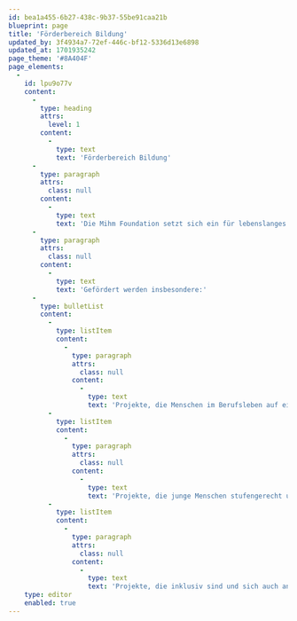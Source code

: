 ```yaml
---
id: bea1a455-6b27-438c-9b37-55be91caa21b
blueprint: page
title: 'Förderbereich Bildung'
updated_by: 3f4934a7-72ef-446c-bf12-5336d13e6898
updated_at: 1701935242
page_theme: '#8A404F'
page_elements:
  -
    id: lpu9o77v
    content:
      -
        type: heading
        attrs:
          level: 1
        content:
          -
            type: text
            text: 'Förderbereich Bildung'
      -
        type: paragraph
        attrs:
          class: null
        content:
          -
            type: text
            text: 'Die Mihm Foundation setzt sich ein für lebenslanges Lernen und begleitet junge Menschen auf dem Weg ins Berufsleben. '
      -
        type: paragraph
        attrs:
          class: null
        content:
          -
            type: text
            text: 'Gefördert werden insbesondere:'
      -
        type: bulletList
        content:
          -
            type: listItem
            content:
              -
                type: paragraph
                attrs:
                  class: null
                content:
                  -
                    type: text
                    text: 'Projekte, die Menschen im Berufsleben auf ein nächstes Level bringen.'
          -
            type: listItem
            content:
              -
                type: paragraph
                attrs:
                  class: null
                content:
                  -
                    type: text
                    text: 'Projekte, die junge Menschen stufengerecht unterstützen und lebenslanges Lernen fördern.'
          -
            type: listItem
            content:
              -
                type: paragraph
                attrs:
                  class: null
                content:
                  -
                    type: text
                    text: 'Projekte, die inklusiv sind und sich auch an benachteiligte Personen richten.'
    type: editor
    enabled: true
---
```

